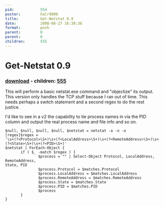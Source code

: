 ```yaml
---
pid:            554
poster:         halr9000
title:          Get-Netstat 0.9
date:           2008-08-27 16:38:38
format:         posh
parent:         0
parent:         0
children:       555
---
```


# Get-Netstat 0.9

### [download](554.ps1) - children: [555](555.md)

This will perform a basic netstat.exe command and "objectize" its output.  This version only handles the TCP stuff because I ran out of time. This needs perhaps a switch statement and a second regex to do the rest justice.

I'd like to see in a v2 the capability to tie process names in via the PID column and output the real process name and file info and so on.

```posh
$null, $null, $null, $null, $netstat = netstat -a -n -o
[regex]$regex =
'\s+(?<Protocol>\S+)\s+(?<LocalAddress>\S+)\s+(?<RemoteAddress>\S+)\s+(?<State>\S+)\s+(?<PID>\S+)'
$netstat | ForEach-Object {
       if ( $_ -match $regex ) {
               $process = "" | Select-Object Protocol, LocalAddress, RemoteAddress,
State, PID
               $process.Protocol = $matches.Protocol
               $process.LocalAddress = $matches.LocalAddress
               $process.RemoteAddress = $matches.RemoteAddress
               $process.State = $matches.State
               $process.PID = $matches.PID
               $process
       }
}
```
